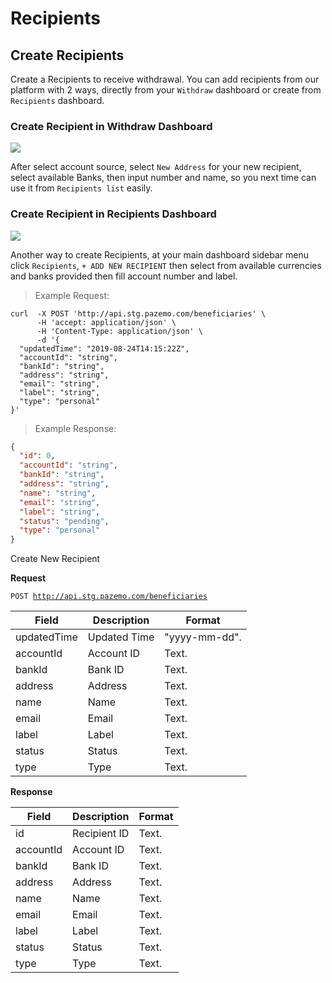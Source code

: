 # Recipients

## Create Recipients

Create a Recipients to receive withdrawal. You can add recipients from our platform with 2 ways, directly from your `Withdraw` dashboard or create from `Recipients` dashboard.

### Create Recipient in Withdraw Dashboard

<a href="https://raw.githubusercontent.com/Pazemo/docs/main/source/images/add-recipients-withdraw.jpg" target="_blank" title="Click To View Full Screen Image In New Tab"><img src="https://raw.githubusercontent.com/Pazemo/docs/main/source/images/add-recipients-withdraw.jpg"></a>

After select account source, select `New Address` for your new recipient, select available Banks, then input number and name, so you next time can use it from `Recipients list` easily.

### Create Recipient in Recipients Dashboard

<a href="https://raw.githubusercontent.com/Pazemo/docs/main/source/images/add-recipients.jpg" target="_blank" title="Click To View Full Screen Image In New Tab"><img src="https://raw.githubusercontent.com/Pazemo/docs/main/source/images/add-recipients.jpg"></a>

Another way to create Recipients, at your main dashboard sidebar menu click `Recipients`, `+ ADD NEW RECIPIENT` then select from available currencies and banks provided then fill account number and label.

> Example Request:

```shell
curl  -X POST 'http://api.stg.pazemo.com/beneficiaries' \
      -H 'accept: application/json' \
      -H 'Content-Type: application/json' \
      -d '{
  "updatedTime": "2019-08-24T14:15:22Z",
  "accountId": "string",
  "bankId": "string",
  "address": "string",
  "email": "string",
  "label": "string",
  "type": "personal"
}'
```

> Example Response:

```json
{
  "id": 0,
  "accountId": "string",
  "bankId": "string",
  "address": "string",
  "name": "string",
  "email": "string",
  "label": "string",
  "status": "pending",
  "type": "personal"
}
```
Create New Recipient

**Request**

<code>POST http://api.stg.pazemo.com/beneficiaries</code>

Field | Description | Format
--------- | ------- | -----------
updatedTime | Updated Time | "yyyy-mm-dd".
accountId | Account ID | Text.
bankId | Bank ID | Text.
address | Address | Text.
name | Name | Text.
email | Email | Text.
label | Label | Text.
status | Status | Text.
type | Type | Text.

**Response**

Field | Description | Format
--------- | ------- | -----------
id | Recipient ID | Text.
accountId | Account ID | Text.
bankId | Bank ID | Text.
address | Address | Text.
name | Name | Text.
email | Email | Text.
label | Label | Text.
status | Status | Text.
type | Type | Text.